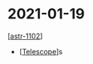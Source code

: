 # 2021-01-19

[[astr-1102]]

- [[Telescope]]s

[//begin]: # "Autogenerated link references for markdown compatibility"
[astr-1102]: astr-1102 "ASTR 1102 - Intro to Stars and Galaxies"
[Telescope]: telescope "Telescope"
[//end]: # "Autogenerated link references"